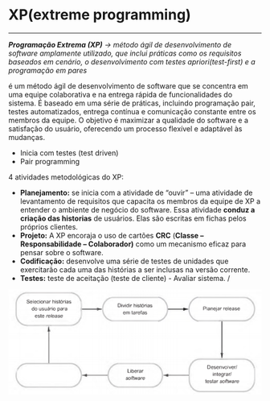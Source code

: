 # XP(extreme programming)

****

***Programação Extrema (XP)** → método ágil de desenvolvimento de software amplamente utilizado, que inclui práticas como os requisitos baseados em cenário, o desenvolvimento com testes apriori(test-first) e a programação em pares*

é um método ágil de desenvolvimento de software que se concentra em uma equipe colaborativa e na entrega rápida de funcionalidades do sistema. É baseado em uma série de práticas, incluindo programação pair, testes automatizados, entrega contínua e comunicação constante entre os membros da equipe. O objetivo é maximizar a qualidade do software e a satisfação do usuário, oferecendo um processo flexível e adaptável às mudanças.

- Inicia com testes (test driven)
- Pair programming

4 atividades metodológicas do XP:

- **Planejamento:** se inicia com a atividade de “ouvir” – uma atividade de levantamento de requisitos que capacita os membros da equipe de XP a entender o ambiente de negócio do software. Essa atividade **conduz a criação das historias** de usuários. Elas são escritas em fichas pelos próprios clientes.
- **Projeto:** A XP encoraja o uso de cartões **CRC** (**Classe – Responsabilidade – Colaborador)** como um mecanismo eficaz para pensar sobre o software.
- **Codificação:** desenvolve uma série de testes de unidades que exercitarão cada uma das histórias a ser inclusas na versão corrente.
- **Testes:** teste de aceitação (teste de cliente) - Avaliar sistema. \/

![Untitled](XP(extreme%20programming)%20d2486308ac384721939c58e0cfc4ae44/Untitled.png)